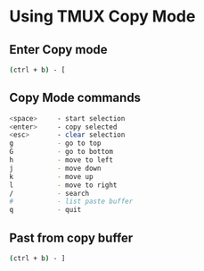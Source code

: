 # Using TMUX Copy Mode

## Enter Copy mode

```bash
(ctrl + b) - [
```

## Copy Mode commands

```bash
<space>     - start selection
<enter>     - copy selected
<esc>       - clear selection
g           - go to top
G           - go to bottom
h           - move to left
j           - move down
k           - move up
l           - move to right
/           - search
#           - list paste buffer
q           - quit
```

## Past from copy buffer

```bash
(ctrl + b) - ]
```
